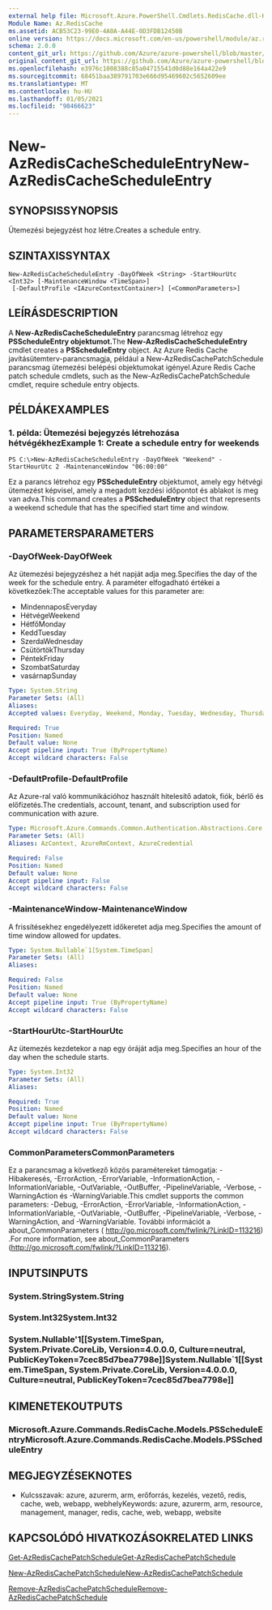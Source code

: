 ```yaml
---
external help file: Microsoft.Azure.PowerShell.Cmdlets.RedisCache.dll-Help.xml
Module Name: Az.RedisCache
ms.assetid: ACB53C23-99E0-4A0A-A44E-0D3FDB12450B
online version: https://docs.microsoft.com/en-us/powershell/module/az.rediscache/new-azrediscachescheduleentry
schema: 2.0.0
content_git_url: https://github.com/Azure/azure-powershell/blob/master/src/RedisCache/RedisCache/help/New-AzRedisCacheScheduleEntry.md
original_content_git_url: https://github.com/Azure/azure-powershell/blob/master/src/RedisCache/RedisCache/help/New-AzRedisCacheScheduleEntry.md
ms.openlocfilehash: e3976c1008388c85a04715541d0d88e164a422e9
ms.sourcegitcommit: 68451baa389791703e666d95469602c5652609ee
ms.translationtype: MT
ms.contentlocale: hu-HU
ms.lasthandoff: 01/05/2021
ms.locfileid: "98466623"
---
```

# <span data-ttu-id="f6e1c-101">New-AzRedisCacheScheduleEntry</span><span class="sxs-lookup"><span data-stu-id="f6e1c-101">New-AzRedisCacheScheduleEntry</span></span>

## <span data-ttu-id="f6e1c-102">SYNOPSIS</span><span class="sxs-lookup"><span data-stu-id="f6e1c-102">SYNOPSIS</span></span>
<span data-ttu-id="f6e1c-103">Ütemezési bejegyzést hoz létre.</span><span class="sxs-lookup"><span data-stu-id="f6e1c-103">Creates a schedule entry.</span></span>

## <span data-ttu-id="f6e1c-104">SZINTAXIS</span><span class="sxs-lookup"><span data-stu-id="f6e1c-104">SYNTAX</span></span>

```
New-AzRedisCacheScheduleEntry -DayOfWeek <String> -StartHourUtc <Int32> [-MaintenanceWindow <TimeSpan>]
 [-DefaultProfile <IAzureContextContainer>] [<CommonParameters>]
```

## <span data-ttu-id="f6e1c-105">LEÍRÁS</span><span class="sxs-lookup"><span data-stu-id="f6e1c-105">DESCRIPTION</span></span>
<span data-ttu-id="f6e1c-106">A **New-AzRedisCacheScheduleEntry** parancsmag létrehoz egy **PSScheduleEntry objektumot.**</span><span class="sxs-lookup"><span data-stu-id="f6e1c-106">The **New-AzRedisCacheScheduleEntry** cmdlet creates a **PSScheduleEntry** object.</span></span>
<span data-ttu-id="f6e1c-107">Az Azure Redis Cache javításütemterv-parancsmagja, például a New-AzRedisCachePatchSchedule parancsmag ütemezési belépési objektumokat igényel.</span><span class="sxs-lookup"><span data-stu-id="f6e1c-107">Azure Redis Cache patch schedule cmdlets, such as the New-AzRedisCachePatchSchedule cmdlet, require schedule entry objects.</span></span>

## <span data-ttu-id="f6e1c-108">PÉLDÁK</span><span class="sxs-lookup"><span data-stu-id="f6e1c-108">EXAMPLES</span></span>

### <span data-ttu-id="f6e1c-109">1. példa: Ütemezési bejegyzés létrehozása hétvégékhez</span><span class="sxs-lookup"><span data-stu-id="f6e1c-109">Example 1: Create a schedule entry for weekends</span></span>
```
PS C:\>New-AzRedisCacheScheduleEntry -DayOfWeek "Weekend" -StartHourUtc 2 -MaintenanceWindow "06:00:00"
```

<span data-ttu-id="f6e1c-110">Ez a parancs létrehoz egy **PSScheduleEntry** objektumot, amely egy hétvégi ütemezést képvisel, amely a megadott kezdési időpontot és ablakot is meg van adva.</span><span class="sxs-lookup"><span data-stu-id="f6e1c-110">This command creates a **PSScheduleEntry** object that represents a weekend schedule that has the specified start time and window.</span></span>

## <span data-ttu-id="f6e1c-111">PARAMETERS</span><span class="sxs-lookup"><span data-stu-id="f6e1c-111">PARAMETERS</span></span>

### <span data-ttu-id="f6e1c-112">-DayOfWeek</span><span class="sxs-lookup"><span data-stu-id="f6e1c-112">-DayOfWeek</span></span>
<span data-ttu-id="f6e1c-113">Az ütemezési bejegyzéshez a hét napját adja meg.</span><span class="sxs-lookup"><span data-stu-id="f6e1c-113">Specifies the day of the week for the schedule entry.</span></span>
<span data-ttu-id="f6e1c-114">A paraméter elfogadható értékei a következőek:</span><span class="sxs-lookup"><span data-stu-id="f6e1c-114">The acceptable values for this parameter are:</span></span>
- <span data-ttu-id="f6e1c-115">Mindennapos</span><span class="sxs-lookup"><span data-stu-id="f6e1c-115">Everyday</span></span> 
- <span data-ttu-id="f6e1c-116">Hétvége</span><span class="sxs-lookup"><span data-stu-id="f6e1c-116">Weekend</span></span> 
- <span data-ttu-id="f6e1c-117">Hétfő</span><span class="sxs-lookup"><span data-stu-id="f6e1c-117">Monday</span></span> 
- <span data-ttu-id="f6e1c-118">Kedd</span><span class="sxs-lookup"><span data-stu-id="f6e1c-118">Tuesday</span></span> 
- <span data-ttu-id="f6e1c-119">Szerda</span><span class="sxs-lookup"><span data-stu-id="f6e1c-119">Wednesday</span></span> 
- <span data-ttu-id="f6e1c-120">Csütörtök</span><span class="sxs-lookup"><span data-stu-id="f6e1c-120">Thursday</span></span> 
- <span data-ttu-id="f6e1c-121">Péntek</span><span class="sxs-lookup"><span data-stu-id="f6e1c-121">Friday</span></span> 
- <span data-ttu-id="f6e1c-122">Szombat</span><span class="sxs-lookup"><span data-stu-id="f6e1c-122">Saturday</span></span> 
- <span data-ttu-id="f6e1c-123">vasárnap</span><span class="sxs-lookup"><span data-stu-id="f6e1c-123">Sunday</span></span>

```yaml
Type: System.String
Parameter Sets: (All)
Aliases:
Accepted values: Everyday, Weekend, Monday, Tuesday, Wednesday, Thursday, Friday, Saturday, Sunday

Required: True
Position: Named
Default value: None
Accept pipeline input: True (ByPropertyName)
Accept wildcard characters: False
```

### <span data-ttu-id="f6e1c-124">-DefaultProfile</span><span class="sxs-lookup"><span data-stu-id="f6e1c-124">-DefaultProfile</span></span>
<span data-ttu-id="f6e1c-125">Az Azure-ral való kommunikációhoz használt hitelesítő adatok, fiók, bérlő és előfizetés.</span><span class="sxs-lookup"><span data-stu-id="f6e1c-125">The credentials, account, tenant, and subscription used for communication with azure.</span></span>

```yaml
Type: Microsoft.Azure.Commands.Common.Authentication.Abstractions.Core.IAzureContextContainer
Parameter Sets: (All)
Aliases: AzContext, AzureRmContext, AzureCredential

Required: False
Position: Named
Default value: None
Accept pipeline input: False
Accept wildcard characters: False
```

### <span data-ttu-id="f6e1c-126">-MaintenanceWindow</span><span class="sxs-lookup"><span data-stu-id="f6e1c-126">-MaintenanceWindow</span></span>
<span data-ttu-id="f6e1c-127">A frissítésekhez engedélyezett időkeretet adja meg.</span><span class="sxs-lookup"><span data-stu-id="f6e1c-127">Specifies the amount of time window allowed for updates.</span></span>

```yaml
Type: System.Nullable`1[System.TimeSpan]
Parameter Sets: (All)
Aliases:

Required: False
Position: Named
Default value: None
Accept pipeline input: True (ByPropertyName)
Accept wildcard characters: False
```

### <span data-ttu-id="f6e1c-128">-StartHourUtc</span><span class="sxs-lookup"><span data-stu-id="f6e1c-128">-StartHourUtc</span></span>
<span data-ttu-id="f6e1c-129">Az ütemezés kezdetekor a nap egy óráját adja meg.</span><span class="sxs-lookup"><span data-stu-id="f6e1c-129">Specifies an hour of the day when the schedule starts.</span></span>

```yaml
Type: System.Int32
Parameter Sets: (All)
Aliases:

Required: True
Position: Named
Default value: None
Accept pipeline input: True (ByPropertyName)
Accept wildcard characters: False
```

### <span data-ttu-id="f6e1c-130">CommonParameters</span><span class="sxs-lookup"><span data-stu-id="f6e1c-130">CommonParameters</span></span>
<span data-ttu-id="f6e1c-131">Ez a parancsmag a következő közös paramétereket támogatja: -Hibakeresés, -ErrorAction, -ErrorVariable, -InformationAction, -InformationVariable, -OutVariable, -OutBuffer, -PipelineVariable, -Verbose, -WarningAction és -WarningVariable.</span><span class="sxs-lookup"><span data-stu-id="f6e1c-131">This cmdlet supports the common parameters: -Debug, -ErrorAction, -ErrorVariable, -InformationAction, -InformationVariable, -OutVariable, -OutBuffer, -PipelineVariable, -Verbose, -WarningAction, and -WarningVariable.</span></span> <span data-ttu-id="f6e1c-132">További információt a about_CommonParameters ( http://go.microsoft.com/fwlink/?LinkID=113216) .</span><span class="sxs-lookup"><span data-stu-id="f6e1c-132">For more information, see about_CommonParameters (http://go.microsoft.com/fwlink/?LinkID=113216).</span></span>

## <span data-ttu-id="f6e1c-133">INPUTS</span><span class="sxs-lookup"><span data-stu-id="f6e1c-133">INPUTS</span></span>

### <span data-ttu-id="f6e1c-134">System.String</span><span class="sxs-lookup"><span data-stu-id="f6e1c-134">System.String</span></span>

### <span data-ttu-id="f6e1c-135">System.Int32</span><span class="sxs-lookup"><span data-stu-id="f6e1c-135">System.Int32</span></span>

### <span data-ttu-id="f6e1c-136">System.Nullable'1[[System.TimeSpan, System.Private.CoreLib, Version=4.0.0.0, Culture=neutral, PublicKeyToken=7cec85d7bea7798e]]</span><span class="sxs-lookup"><span data-stu-id="f6e1c-136">System.Nullable\`1[[System.TimeSpan, System.Private.CoreLib, Version=4.0.0.0, Culture=neutral, PublicKeyToken=7cec85d7bea7798e]]</span></span>

## <span data-ttu-id="f6e1c-137">KIMENETEK</span><span class="sxs-lookup"><span data-stu-id="f6e1c-137">OUTPUTS</span></span>

### <span data-ttu-id="f6e1c-138">Microsoft.Azure.Commands.RedisCache.Models.PSScheduleEntry</span><span class="sxs-lookup"><span data-stu-id="f6e1c-138">Microsoft.Azure.Commands.RedisCache.Models.PSScheduleEntry</span></span>

## <span data-ttu-id="f6e1c-139">MEGJEGYZÉSEK</span><span class="sxs-lookup"><span data-stu-id="f6e1c-139">NOTES</span></span>
* <span data-ttu-id="f6e1c-140">Kulcsszavak: azure, azurerm, arm, erőforrás, kezelés, vezető, redis, cache, web, webapp, webhely</span><span class="sxs-lookup"><span data-stu-id="f6e1c-140">Keywords: azure, azurerm, arm, resource, management, manager, redis, cache, web, webapp, website</span></span>

## <span data-ttu-id="f6e1c-141">KAPCSOLÓDÓ HIVATKOZÁSOK</span><span class="sxs-lookup"><span data-stu-id="f6e1c-141">RELATED LINKS</span></span>

[<span data-ttu-id="f6e1c-142">Get-AzRedisCachePatchSchedule</span><span class="sxs-lookup"><span data-stu-id="f6e1c-142">Get-AzRedisCachePatchSchedule</span></span>](./Get-AzRedisCachePatchSchedule.md)

[<span data-ttu-id="f6e1c-143">New-AzRedisCachePatchSchedule</span><span class="sxs-lookup"><span data-stu-id="f6e1c-143">New-AzRedisCachePatchSchedule</span></span>](./New-AzRedisCachePatchSchedule.md)

[<span data-ttu-id="f6e1c-144">Remove-AzRedisCachePatchSchedule</span><span class="sxs-lookup"><span data-stu-id="f6e1c-144">Remove-AzRedisCachePatchSchedule</span></span>](./Remove-AzRedisCachePatchSchedule.md)


